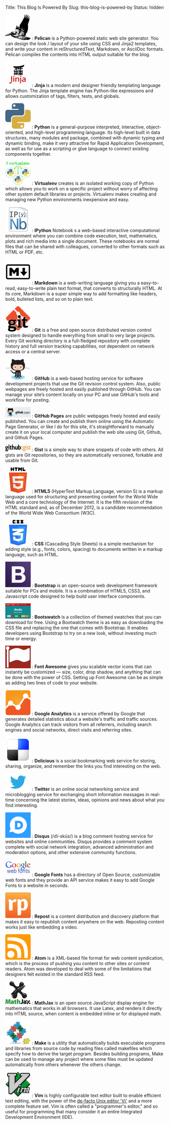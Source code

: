 Title: This Blog Is Powered By
Slug: this-blog-is-powered-by
Status: hidden

[![Pelican Logo](/images/logos/thumbnail/pelican_logo.png)](http://blog.getpelican.com/)
:   **Pelican** is a Python-powered static web site generator. You can design the look / layout of your site using CSS and Jinja2 templates, and write your content in reStructuredText, Markdown, or AsciiDoc formats.  Pelican compiles the contents into HTML output suitable for the blog.

[![Jinja Logo](/images/logos/thumbnail/jinja_logo.png)](http://jinja.pocoo.org/)
:   **Jinja** is a modern and designer friendly templating language for Python. The Jinja  template engine has Python-like expressions and allows customization of tags, filters, tests, and globals.

[![Python Logo](/images/logos/thumbnail/python_logo.jpg)](http://ipython.org/)
:   **Python** is a general-purpose interpreted, interactive, object-oriented, and high-level programming language.  Its high-level built in data structures, many modules and package, combined with dynamic typing and dynamic binding, make it very attractive for Rapid Application Development, as well as for use as a scripting or glue language to connect existing components together.

[![Virtualenv Logo](/images/logos/thumbnail/virtualenv_logo.jpg)](https://pypi.python.org/pypi/virtualenv)
:   **Virtualenv** creates is an isolated working copy of Python which allows you to work on a specific project without worry of affecting other system default libraries or projects. Virtualenv makes creating and managing new Python environments inexpensive and easy.

[![IPython Logo](/images/logos/thumbnail/ipython_notebook_logo.png)](http://ipython.org/)
:   **IPython** Notebook s a web-based interactive computational environment where you can combine code execution, text, mathematics, plots and rich media into a single document. These notebooks are normal files that can be shared with colleagues, converted to other formats such as HTML or PDF, etc. 

[![Markdown Logo](/images/logos/thumbnail/markdown_logo_white.png)](http://daringfireball.net/projects/markdown/)
:   **Markdown** is a web-writing language giving you a easy-to-read, easy-to-write plain text format, that converts to structurally HTML.  At its core, Markdown is a super simple way to add formatting like headers, bold, bulleted lists, and so on to plain text. 

[![Git Logo](/images/logos/thumbnail/git_logo.jpg)](http://git-scm.com/)
:   **Git** is a free and open source distributed version control system designed to handle everything from small to very large projects.  Every Git working directory is a full-fledged repository with complete history and full version tracking capabilities, not dependent on network access or a central server.

[![GitHub Logo](/images/logos/thumbnail/github_logo.png)](https://github.com/)
:   **GitHub** is a web-based hosting service for software development projects that use the Git revision control system. Also, public webpages are freely hosted and easily published through GitHub. You can manage your site’s content locally on your PC and use GitHub's tools and workflow for posting.

[![GitHub Pages Logo](/images/logos/thumbnail/github_pages_logo.jpg)](https://pages.github.com/)
:   **GitHub Pages** are public webpages freely hosted and easily published. You can create and publish them online using the Automatic Page Generator, or like I do for this site, it's straightforward to manually create it on your local computer and publish the web site using Git, Github, and Github Pages. 

[![Gist Logo](/images/logos/thumbnail/gist_logo.jpg)](https://github.com/signup/free?return_to=gist)
:   **Gist** is a simple way to share snippets of code with others. All gists are Git repositories, so they are automatically versioned, forkable and usable from Git.

[![HTML Logo](/images/logos/thumbnail/html5_logo.png)](http://www.w3.org/html/)
:   **HTML5** (HyperText Markup Language, version 5) is a markup language used for structuring and presenting content for the World Wide Web and a core technology of the Internet. It is the fifth revision of the HTML standard and, as of December 2012, is a candidate recommendation of the World Wide Web Consortium (W3C).

[![CSS Logo](/images/logos/thumbnail/css_logo.jpg)](http://www.w3.org/Style/CSS/)
:   **CSS** (Cascading Style Sheets) is a simple mechanism for adding style (e.g., fonts, colors, spacing) to documents written in a markup language, such as HTML.

[![Bootstrap Logo](/images/logos/thumbnail/bootstrap_logo.png)](http://getbootstrap.com/)
:   **Bootstrap** is an open-source web development framework suitable for PCs and mobile. It is a combination of HTML5, CSS3, and Javascript code designed to help build user interface components.

[![Bootwatch Logo](/images/logos/thumbnail/bootwatch_logo.jpg)](http://bootswatch.com/)
:   **Bootswatch** is a collection of themed swatches that you can download for free. Using a Bootwatch theme is as easy as downloading the CSS file and replacing the one that comes with Bootstrap. It enables developers using Bootstrap to try on a new look, without investing much time or energy.

[![Font Awesome Logo](/images/logos/thumbnail/font_awesome_logo.png)](http://fortawesome.github.io/Font-Awesome/)
:   **Font Awesome** gives you scalable vector icons that can instantly be customized — size, color, drop shadow, and anything that can be done with the power of CSS. Setting up Font Awesome can be as simple as adding two lines of code to your website.

[![Google Analytics Logo](/images/logos/thumbnail/google_analytics_logo.png)](http://www.google.com/analytics/)
:   **Google Analytics** is a service offered by Google that generates detailed statistics about a website's traffic and traffic sources. Google Analytics can track visitors from all referrers, including search engines and social networks, direct visits and referring sites.

[![Delicious Logo](/images/logos/thumbnail/delicious_logo.png)](https://delicious.com/)
:   **Delicious** is a social bookmarking web service for storing, sharing, organize, and remember the links you find interesting on the web.

[![Twitter Logo](/images/logos/thumbnail/twitter_logo.jpg)](https://twitter.com/)
:   **Twitter** is an online social networking service and microblogging service for exchanging short information messages in real-time concerning the latest stories, ideas, opinions and news about what you find interesting.

[![Disqus Logo](/images/logos/thumbnail/disqus_logo.png)](http://disqus.com/)
:   **Disqus** (/dï-sküs/) is a blog comment hosting service for websites and online communities. Disqus provides a comment system complete with social network integration, advanced administration and moderation options, and other extensive community functions.

[![Google Fonts Logo](/images/logos/thumbnail/google_fonts_logo.jpg)](http://www.google.com/fonts#)
:   **Google Fonts** has a directory of Open Source, customizable web fonts and they provide an API service makes it easy to add Google Fonts to a website in seconds.

[![Repost Logo](/images/logos/thumbnail/repost_logo.png)](http://www.repost.us)
:   **Repost** is a content distribution and discovery platform that makes it easy to republish content anywhere on the web. Reposting content works just like embedding a video.

[![Atom Logo](/images/logos/thumbnail/atom_logo.png)](http://atomenabled.org/)
:   **Atom** is a XML-based file format for web content syndication, which is the process of pushing you content to other sites or content readers. Atom was developed to deal with some of the limitations that designers felt existed in the standard RSS feed.

[![MathJax Logo](/images/logos/thumbnail/mathjax_logo.jpg)](http://www.mathjax.org/)
:   **MathJax** is an open source JavaScript display engine for mathematics that works in all browsers. It use Latex, and renders it directly into HTML source, when content is embedded inline or for displayed math.

[![Make Logo](/images/logos/thumbnail/make_logo.jpg)](http://web.sarathlakshman.com/Articles/Makefile.pdf)
:   **Make** is a utility that automatically builds executable programs and libraries from source code by reading files called makefiles which specify how to derive the target program. Besides building programs, Make can be used to manage any project where some files must be updated automatically from others whenever the others change.

[![Vim Logo](/images/logos/thumbnail/vim_editor_logo.png)](http://www.vim.org/)
:   **Vim** is highly configurable text editor built to enable efficient text editing, with the power of the [de-facto Unix editor 'Vi'][01] and a more complete feature set. Vim is often called a "programmer's editor," and so useful for programming that many consider it an entire Integrated Development Environment (IDE).



[01]:http://www.slate.com/articles/technology/bitwise/2014/05/oldest_software_rivalry_emacs_and_vi_two_text_editors_used_by_programmers.html
